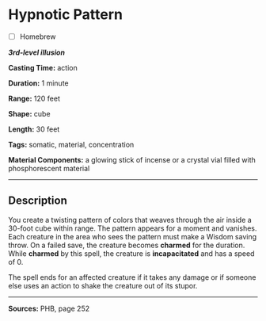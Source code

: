 # Hypnotic Pattern

- [ ] Homebrew

***3rd-level illusion***

**Casting Time:** action

**Duration:** 1 minute

**Range:** 120 feet

**Shape:** cube

**Length:** 30 feet

**Tags:** somatic, material, concentration

**Material Components:** a glowing stick of incense or a crystal vial filled with phosphorescent material

---

## Description
You create a twisting pattern of colors that weaves through the air inside a 30-foot cube within range.
The pattern appears for a moment and vanishes.
Each creature in the area who sees the pattern must make a Wisdom saving throw.
On a failed save, the creature becomes **charmed** for the duration.
While **charmed** by this spell, the creature is **incapacitated** and has a speed of 0.

The spell ends for an affected creature if it takes any damage or if someone else uses an action to shake the creature out of its stupor.

---

**Sources:** PHB, page 252

